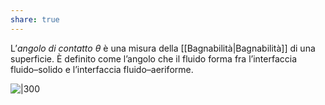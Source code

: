 ```yaml
---
share: true
---
```

L’*angolo di contatto* $\theta$ è una misura della [[Bagnabilità|Bagnabilità]] di una superficie. È definito come l’angolo che il fluido forma fra l’interfaccia fluido–solido e l’interfaccia fluido–aeriforme.

![|300](0c22899e00d11f6fb2a6ec786cfb825c_MD5%201.png)